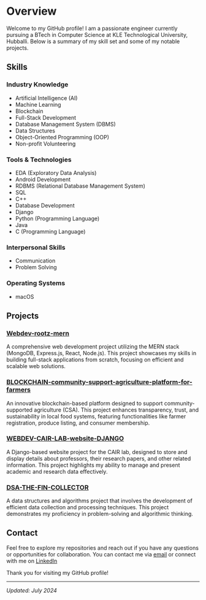 # Overview

Welcome to my GitHub profile! I am a passionate engineer currently pursuing a BTech in Computer Science at KLE Technological University, Hubballi. Below is a summary of my skill set and some of my notable projects. 

## Skills

### Industry Knowledge
- Artificial Intelligence (AI)
- Machine Learning
- Blockchain
- Full-Stack Development
- Database Management System (DBMS)
- Data Structures
- Object-Oriented Programming (OOP)
- Non-profit Volunteering

### Tools & Technologies
- EDA (Exploratory Data Analysis)
- Android Development
- RDBMS (Relational Database Management System)
- SQL
- C++
- Database Development
- Django
- Python (Programming Language)
- Java
- C (Programming Language)

### Interpersonal Skills
- Communication
- Problem Solving

### Operating Systems
- macOS

## Projects

### [Webdev-rootz-mern](https://github.com/prathamKumarshetty/Webdev-rootz-mern)
A comprehensive web development project utilizing the MERN stack (MongoDB, Express.js, React, Node.js). This project showcases my skills in building full-stack applications from scratch, focusing on efficient and scalable web solutions.

### [BLOCKCHAIN-community-support-agriculture-platform-for-farmers](https://github.com/prathamKumarshetty/BLOCKCHAIN-community-support-agriculture-platform-for-farmers)
An innovative blockchain-based platform designed to support community-supported agriculture (CSA). This project enhances transparency, trust, and sustainability in local food systems, featuring functionalities like farmer registration, produce listing, and consumer membership.

### [WEBDEV-CAIR-LAB-website-DJANGO](https://github.com/prathamKumarshetty/WEBDEV-CAIR-LAB-website-DJANGO)
A Django-based website project for the CAIR lab, designed to store and display details about professors, their research papers, and other related information. This project highlights my ability to manage and present academic and research data effectively.

### [DSA-THE-FIN-COLLECTOR](https://github.com/prathamKumarshetty/DSA-THE-FIN-COLLECTOR)
A data structures and algorithms project that involves the development of efficient data collection and processing techniques. This project demonstrates my proficiency in problem-solving and algorithmic thinking.

## Contact

Feel free to explore my repositories and reach out if you have any questions or opportunities for collaboration. You can contact me via [email](mailto:prathamsss2003@gmail.com) or connect with me on [LinkedIn](https://www.linkedin.com/in/pratham-shetty-a69070230/)


Thank you for visiting my GitHub profile!

---
*Updated: July 2024*

